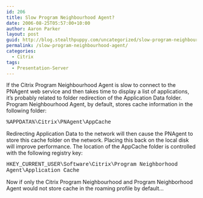 ```yaml
---
id: 206
title: Slow Program Neighbourhood Agent?
date: 2006-08-25T05:57:00+10:00
author: Aaron Parker
layout: post
guid: http://blog.stealthpuppy.com/uncategorized/slow-program-neighbourhood-agent
permalink: /slow-program-neighbourhood-agent/
categories:
  - Citrix
tags:
  - Presentation-Server
---
```

<p dir="ltr" style="margin-right: 0px">
  If the Citrix Program Neighbourhood Agent is slow to connect to the PNAgent web service and then takes time to display a list of applications, it&#8217;s probably related to folder redirection of the Application Data folder. Program Neighbourhood Agent, by default, stores cache information in the following folder:
</p>

<font face="Courier New">%APPDATA%\Citrix\PNAgent\AppCache</font>

<p dir="ltr" style="margin-right: 0px">
  Redirecting Application Data to the network will then cause the PNAgent to store this cache folder on the network. Placing this back on the local disk will improve performance. The location of the AppCache folder is controlled with the following registry key:
</p>

<font face="Courier New">HKEY_CURRENT_USER\Software\Citrix\Program Neighborhood Agent\Application Cache</font>

<p dir="ltr" style="margin-right: 0px">
  Now if only the Citrix Program Neighbourhood and Program Neighborhood Agent would not store cache in the roaming profile by default&#8230;
</p>